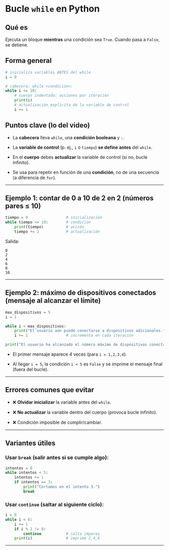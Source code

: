 
# Bucle `while` en Python

## Qué es

Ejecuta un bloque **mientras** una condición sea `True`. Cuando pasa a `False`, se detiene.

## Forma general

```python
# inicializa variables ANTES del while
i = 0

# cabecera: while <condición>:
while i <= 10:
    # cuerpo indentado: acciones por iteración
    print(i)
    # actualización explícita de la variable de control
    i += 1
```

## Puntos clave (lo del video)

- La **cabecera** lleva `while`, una **condición booleana** y `:`.
    
- La **variable de control** (p. ej., `i` o `tiempo`) **se define antes** del `while`.
    
- En el **cuerpo** debes **actualizar** la variable de control (si no, bucle infinito).
    
- Se usa para repetir en función de una **condición**, no de una secuencia (a diferencia de `for`).
    

---

## Ejemplo 1: contar de 0 a 10 de 2 en 2 (números pares ≤ 10)

```python
tiempo = 0                 # inicialización
while tiempo <= 10:        # condición
    print(tiempo)          # acción
    tiempo += 2            # actualización
```

Salida:

```
0
2
4
6
8
10
```

---

## Ejemplo 2: máximo de dispositivos conectados (mensaje al alcanzar el límite)

```python
max_dispositivos = 5
i = 1

while i < max_dispositivos:
    print("El usuario aún puede conectarse a dispositivos adicionales.")
    i += 1                 # incrementa en cada iteración

print("El usuario ha alcanzado el número máximo de dispositivos conectados.")
```

- El primer mensaje aparece 4 veces (para `i = 1,2,3,4`).
    
- Al llegar `i = 5`, la condición `i < 5` es `False` y se imprime el mensaje final (fuera del bucle).
    

---

## Errores comunes que evitar

- ❌ **Olvidar inicializar** la variable antes del `while`.
    
- ❌ **No actualizar** la variable dentro del cuerpo (provoca bucle infinito).
    
- ❌ Condición imposible de cumplir/cambiar.
    

---

## Variantes útiles

### Usar `break` (salir antes si se cumple algo):

```python
intentos = 0
while intentos < 5:
    intentos += 1
    if intentos == 3:
        print("Cortamos en el intento 3.")
        break
```

### Usar `continue` (saltar al siguiente ciclo):

```python
i = 0
while i < 6:
    i += 1
    if i % 2 != 0:
        continue           # salta impares
    print(i)               # imprime 2,4,6
```

---

